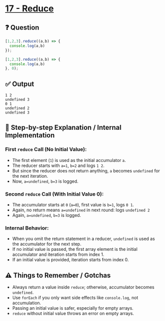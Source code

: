 # [17 - Reduce](https://bigfrontend.dev/quiz/reduce)

## ❓ Question
```js
[1,2,3].reduce((a,b) => {
  console.log(a,b)
});

[1,2,3].reduce((a,b) => {
  console.log(a,b)
}, 0);
```

## ✅ Output
```
1 2
undefined 3
0 1
undefined 2
undefined 3
```

## 🧠 Step-by-step Explanation / Internal Implementation

### First `reduce` Call (No Initial Value):
- The first element (`1`) is used as the initial accumulator `a`.
- The reducer starts with `a=1`, `b=2` and logs `1 2`.
- But since the reducer does not return anything, `a` becomes `undefined` for the next iteration.
- Now, `a=undefined`, `b=3` is logged.

### Second `reduce` Call (With Initial Value 0):
- The accumulator starts at `0` (`a=0`), first value is `b=1`, logs `0 1`.
- Again, no return means `a=undefined` in next round: logs `undefined 2`
- Again, `a=undefined`, `b=3` is logged.

### Internal Behavior:
- When you omit the return statement in a reducer, `undefined` is used as the accumulator for the next step.
- If no initial value is passed, the first array element is the initial accumulator and iteration starts from index 1.
- If an initial value is provided, iteration starts from index 0.

## ⚠️ Things to Remember / Gotchas
- Always return a value inside `reduce`; otherwise, accumulator becomes `undefined`.
- Use `forEach` if you only want side effects like `console.log`, not accumulation.
- Passing an initial value is safer, especially for empty arrays.
- `reduce` without initial value throws an error on empty arrays.